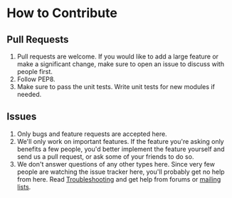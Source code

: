 How to Contribute
=================

Pull Requests
-------------

1. Pull requests are welcome. If you would like to add a large feature
or make a significant change, make sure to open an issue to discuss with
people first.
2. Follow PEP8.
3. Make sure to pass the unit tests. Write unit tests for new modules if
needed.

Issues
------

1. Only bugs and feature requests are accepted here.
2. We'll only work on important features. If the feature you're asking only
benefits a few people, you'd better implement the feature yourself and send us
a pull request, or ask some of your friends to do so.
3. We don't answer questions of any other types here. Since very few people
are watching the issue tracker here, you'll probably get no help from here.
Read [Troubleshooting] and get help from forums or [mailing lists].


[Troubleshooting]: https://github.com/clowwindy/shadowsocks/wiki/Troubleshooting
[mailing lists]:   https://groups.google.com/forum/#!forum/shadowsocks
